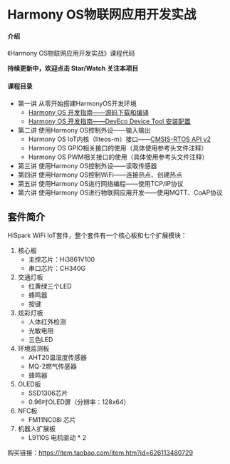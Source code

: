 # Harmony OS物联网应用开发实战

#### 介绍
《Harmony OS物联网应用开发实战》课程代码

**持续更新中，欢迎点击 Star/Watch 关注本项目**



#### 课程目录

* 第一讲 从零开始搭建HarmonyOS开发环境
  * [Harmony OS 开发指南——源码下载和编译](01_envsetup/hos_source_code_download_and_compile.md)
  * [Harmony OS 开发指南——DevEco Device Tool 安装配置](01_envsetup/hos_source_code_download_and_compile.md)
* 第二讲 使用Harmony OS控制外设——输入输出
  * Harmony OS IoT内核（liteos-m）接口——[CMSIS-RTOS API v2](https://arm-software.github.io/CMSIS_5/RTOS2/html/rtos_api2.html)
  * Harmony OS GPIO相关接口的使用（具体使用参考头文件注释）
  * Harmony OS PWM相关接口的使用（具体使用参考头文件注释）
* 第三讲 使用Harmony OS控制外设——读取传感器
* 第四讲 使用Harmony OS控制WiFi——连接热点、创建热点
* 第五讲 使用Harmony OS进行网络编程——使用TCP/IP协议
* 第六讲 使用Harmony OS进行物联网应用开发——使用MQTT、CoAP协议



## 套件简介

HiSpark WiFi IoT套件，整个套件有一个核心板和七个扩展模块：

1. 核心板
   * 主控芯片：Hi3861V100
   * 串口芯片：CH340G
2. 交通灯板
   * 红黄绿三个LED
   * 蜂鸣器
   * 按键
3. 炫彩灯板
   * 人体红外检测
   * 光敏电阻
   * 三色LED
4. 环境监测板
   * AHT20温湿度传感器
   * MQ-2燃气传感器
   * 蜂鸣器
5. OLED板
   * SSD1306芯片
   * 0.96吋OLED屏（分辨率：128x64）
6. NFC板
   * FM11NC08I 芯片
7. 机器人扩展板
   * L9110S 电机驱动 * 2

购买链接：https://item.taobao.com/item.htm?id=626113480729





